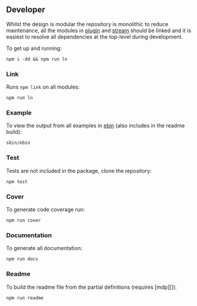## Developer

Whilst the design is modular the repository is monolithic to reduce maintenance, all the modules in [plugin](/lib/plugin) and [stream](/lib/stream) should be linked and it is easiest to resolve all dependencies at the top-level during development.

To get up and running:

```
npm i -dd && npm run ln
```

### Link

Runs `npm link` on all modules:

```
npm run ln
```

### Example

To view the output from all examples in [ebin](/ebin) (also includes in the readme build):

```
sbin/ebin
```

### Test

Tests are not included in the package, clone the repository:

```
npm test
```

### Cover

To generate code coverage run:

```
npm run cover
```

### Documentation

To generate all documentation:

```
npm run docs
```

### Readme

To build the readme file from the partial definitions (requires [mdp][]):

```
npm run readme
```
